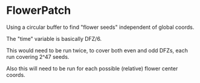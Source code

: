 # FlowerPatch

Using a circular buffer to find "flower seeds" independent of global coords.

The "time" variable is basically DFZ/6.

This would need to be run twice, to cover both even and odd DFZs, each run covering 2^47 seeds.

Also this will need to be run for each possible (relative) flower center coords.

